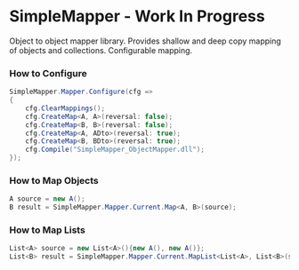 # SimpleMapper - Work In Progress
Object to object mapper library. Provides shallow and deep copy mapping of objects and collections. Configurable mapping.

### How to Configure
```c#
SimpleMapper.Mapper.Configure(cfg =>
{
    cfg.ClearMappings();
    cfg.CreateMap<A, A>(reversal: false);
    cfg.CreateMap<B, B>(reversal: false);
    cfg.CreateMap<A, ADto>(reversal: true);
    cfg.CreateMap<B, BDto>(reversal: true);
    cfg.Compile("SimpleMapper_ObjectMapper.dll");
});
```

### How to Map Objects
```c#
A source = new A();
B result = SimpleMapper.Mapper.Current.Map<A, B>(source);
```

### How to Map Lists
```c#
List<A> source = new List<A>(){new A(), new A()};
List<B> result = SimpleMapper.Mapper.Current.MapList<List<A>, List<B>(source);
```
